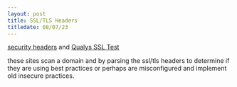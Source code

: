 ```yaml
---
layout: post
title: SSL/TLS Headers
titledate: 08/07/23
---
```


[security headers](https://securityheaders.com) and [Qualys SSL Test](https://www.ssllabs.com/ssltest)

these sites scan a domain and by parsing the ssl/tls headers to determine if they are using best practices or
perhaps are misconfigured and implement old insecure practices.